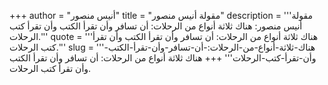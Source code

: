+++
author = "أنيس منصور"
title = "مقولة أنيس منصور"
description = '''مقولة أنيس منصور: هناك ثلاثة أنواع من الرحلات: أن تسافر وأن تقرأ الكتب وأن تقرأ كتب الرحلات.'''
quote = '''هناك ثلاثة أنواع من الرحلات: أن تسافر وأن تقرأ الكتب وأن تقرأ كتب الرحلات.'''
slug = '''هناك-ثلاثة-أنواع-من-الرحلات:-أن-تسافر-وأن-تقرأ-الكتب-وأن-تقرأ-كتب-الرحلات'''
+++
هناك ثلاثة أنواع من الرحلات: أن تسافر وأن تقرأ الكتب وأن تقرأ كتب الرحلات.
